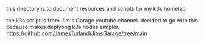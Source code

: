 this directory is to document resources and scripts for my k3s homelab

the k3s script is from Jim's Garage youtube channel. decided to go with this because makes deplyong k3s nodes simpler.
https://github.com/JamesTurland/JimsGarage/tree/main
